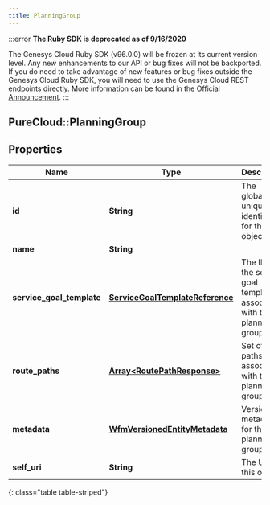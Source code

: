 ```yaml
---
title: PlanningGroup
---
```


:::error
**The Ruby SDK is deprecated as of 9/16/2020**

The Genesys Cloud Ruby SDK (v96.0.0) will be frozen at its current version level. Any new enhancements to our API or bug fixes will not be backported. If you do need to take advantage of new features or bug fixes outside the Genesys Cloud Ruby SDK, you will need to use the Genesys Cloud REST endpoints directly. More information can be found in the [Official Announcement](https://developer.mypurecloud.com/forum/t/announcement-genesys-cloud-ruby-sdk-end-of-life/8850).
:::


## PureCloud::PlanningGroup

## Properties

|Name | Type | Description | Notes|
|------------ | ------------- | ------------- | -------------|
| **id** | **String** | The globally unique identifier for the object. | [optional] |
| **name** | **String** |  | [optional] |
| **service_goal_template** | [**ServiceGoalTemplateReference**](ServiceGoalTemplateReference.html) | The ID of the service goal template associated with this planning group | [optional] |
| **route_paths** | [**Array&lt;RoutePathResponse&gt;**](RoutePathResponse.html) | Set of route paths associated with the planning group | [optional] |
| **metadata** | [**WfmVersionedEntityMetadata**](WfmVersionedEntityMetadata.html) | Version metadata for the planning group | [optional] |
| **self_uri** | **String** | The URI for this object | [optional] |
{: class="table table-striped"}


